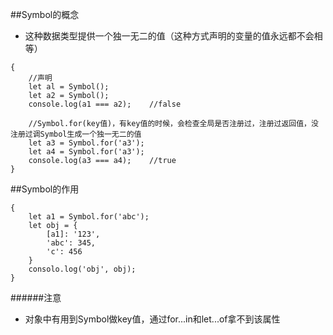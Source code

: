 ##Symbol的概念

- 这种数据类型提供一个独一无二的值（这种方式声明的变量的值永远都不会相等）

```
{
    //声明
    let al = Symbol();
    let a2 = Symbol();
    console.log(a1 === a2);    //false
    
    //Symbol.for(key值)，有key值的时候，会检查全局是否注册过，注册过返回值，没注册过调Symbol生成一个独一无二的值
    let a3 = Symbol.for('a3');
    let a4 = Symbol.for('a3');
    console.log(a3 === a4);    //true
}
```


##Symbol的作用

```
{
    let a1 = Symbol.for('abc');
    let obj = {
        [a1]: '123',
        'abc': 345,
        'c': 456
    }
    consolo.log('obj', obj);
}
```

######注意

- 对象中有用到Symbol做key值，通过for...in和let...of拿不到该属性


